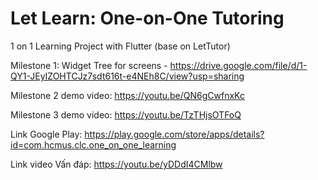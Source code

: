 # Let Learn: One-on-One Tutoring

1 on 1 Learning Project with Flutter (base on LetTutor)

Milestone 1: Widget Tree for screens - https://drive.google.com/file/d/1-QY1-JEyIZOHTCJz7sdt616t-e4NEh8C/view?usp=sharing

Milestone 2 demo video: https://youtu.be/QN6gCwfnxKc

Milestone 3 demo video: https://youtu.be/TzTHjsOTFoQ

Link Google Play: https://play.google.com/store/apps/details?id=com.hcmus.clc.one_on_one_learning

Link video Vấn đáp: https://youtu.be/yDDdI4CMlbw